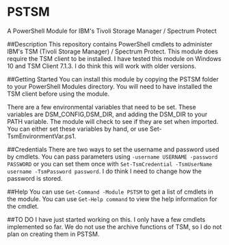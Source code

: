 # PSTSM
A PowerShell Module for IBM's Tivoli Storage Manager / Spectrum Protect

##Description
This repository contains PowerShell cmdlets to administer IBM's TSM (Tivoli Storage Manager) / Spectrum Protect. This module does require the TSM client to be installed. I have tested this module on Windows 10 and TSM Client 7.1.3. I do think this will work with older versions.

##Getting Started
You can install this module by copying the PSTSM folder to your PowerShell Modules directory. You will need to have installed the TSM client before using the module. 

There are a few environmental variables that need to be set. These variables are DSM_CONFIG,DSM_DIR, and adding the DSM_DIR to your PATH variable. The module will check to see if they are set when imported. You can either set these variables by hand, or use Set-TsmEnvironmentVar.ps1.

##Credentials
There are two ways to set the username and password used by cmdlets. You can pass parameters using `-username USERNAME -password PASSWORD` or you can set them once with `Set-TsmCredential -TsmUserName username -TsmPassword password`. I do think I need to change how the password is stored.


##Help
You can use `Get-Command -Module PSTSM` to get a list of cmdlets in the module.
You can use `Get-Help command` to view the help information for the cmdlet.

##TO DO
I have just started working on this. I only have a few cmdlets implemented so far.  We do not use the archive functions of TSM, so I do not plan on creating them in PSTSM.
